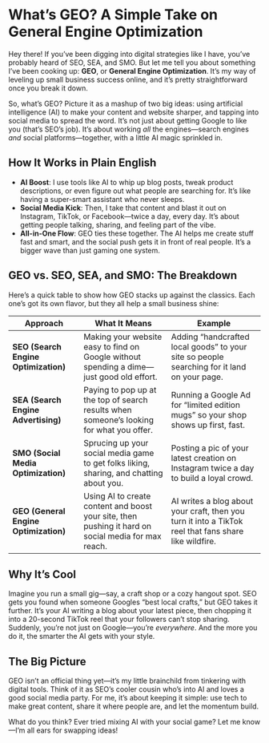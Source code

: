 # What’s GEO? A Simple Take on General Engine Optimization

Hey there! If you’ve been digging into digital strategies like I have, you’ve probably heard of SEO, SEA, and SMO. But let me tell you about something I’ve been cooking up: **GEO**, or **General Engine Optimization**. It’s my way of leveling up small business success online, and it’s pretty straightforward once you break it down.

So, what’s GEO? Picture it as a mashup of two big ideas: using artificial intelligence (AI) to make your content and website sharper, and tapping into social media to spread the word. It’s not just about getting Google to like you (that’s SEO’s job). It’s about working *all* the engines—search engines *and* social platforms—together, with a little AI magic sprinkled in.

## How It Works in Plain English

- **AI Boost**: I use tools like AI to whip up blog posts, tweak product descriptions, or even figure out what people are searching for. It’s like having a super-smart assistant who never sleeps.  
- **Social Media Kick**: Then, I take that content and blast it out on Instagram, TikTok, or Facebook—twice a day, every day. It’s about getting people talking, sharing, and feeling part of the vibe.  
- **All-in-One Flow**: GEO ties these together. The AI helps me create stuff fast and smart, and the social push gets it in front of real people. It’s a bigger wave than just gaming one system.

## GEO vs. SEO, SEA, and SMO: The Breakdown

Here’s a quick table to show how GEO stacks up against the classics. Each one’s got its own flavor, but they all help a small business shine:

| **Approach**                          | **What It Means**                                                                                 | **Example**                                                                                   |
|---------------------------------------|------------------------------------------------------------------------------------------------|-------------------------------------------------------------------------------------------------------|
| **SEO (Search Engine Optimization)** | Making your website easy to find on Google without spending a dime—just good old effort.       | Adding “handcrafted local goods” to your site so people searching for it land on your page.          |
| **SEA (Search Engine Advertising)**  | Paying to pop up at the top of search results when someone’s looking for what you offer.       | Running a Google Ad for “limited edition mugs” so your shop shows up first, fast.                   |
| **SMO (Social Media Optimization)**  | Sprucing up your social media game to get folks liking, sharing, and chatting about you.       | Posting a pic of your latest creation on Instagram twice a day to build a loyal crowd.              |
| **GEO (General Engine Optimization)** | Using AI to create content and boost your site, then pushing it hard on social media for max reach. | AI writes a blog about your craft, then you turn it into a TikTok reel that fans share like wildfire. |

## Why It’s Cool

Imagine you run a small gig—say, a craft shop or a cozy hangout spot. SEO gets you found when someone Googles “best local crafts,” but GEO takes it further. It’s your AI writing a blog about your latest piece, then chopping it into a 20-second TikTok reel that your followers can’t stop sharing. Suddenly, you’re not just on Google—you’re *everywhere*. And the more you do it, the smarter the AI gets with your style.

## The Big Picture

GEO isn’t an official thing yet—it’s my little brainchild from tinkering with digital tools. Think of it as SEO’s cooler cousin who’s into AI and loves a good social media party. For me, it’s about keeping it simple: use tech to make great content, share it where people are, and let the momentum build.

What do you think? Ever tried mixing AI with your social game? Let me know—I’m all ears for swapping ideas!
